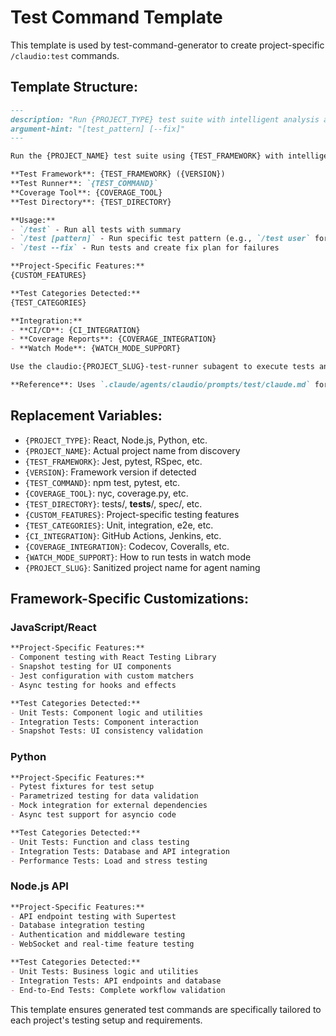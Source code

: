 # Test Command Template

This template is used by test-command-generator to create project-specific `/claudio:test` commands.

## Template Structure:

```markdown
---
description: "Run {PROJECT_TYPE} test suite with intelligent analysis and optional fixes"
argument-hint: "[test_pattern] [--fix]"
---

Run the {PROJECT_NAME} test suite using {TEST_FRAMEWORK} with intelligent summary and analysis.

**Test Framework**: {TEST_FRAMEWORK} ({VERSION})
**Test Runner**: `{TEST_COMMAND}`
**Coverage Tool**: {COVERAGE_TOOL}
**Test Directory**: {TEST_DIRECTORY}

**Usage:**
- `/test` - Run all tests with summary
- `/test [pattern]` - Run specific test pattern (e.g., `/test user` for user-related tests)
- `/test --fix` - Run tests and create fix plan for failures

**Project-Specific Features:**
{CUSTOM_FEATURES}

**Test Categories Detected:**
{TEST_CATEGORIES}

**Integration:**
- **CI/CD**: {CI_INTEGRATION}
- **Coverage Reports**: {COVERAGE_INTEGRATION}  
- **Watch Mode**: {WATCH_MODE_SUPPORT}

Use the claudio:{PROJECT_SLUG}-test-runner subagent to execute tests and analyze results with project-specific understanding.

**Reference**: Uses `.claude/agents/claudio/prompts/test/claude.md` for project-specific testing context and patterns.
```

## Replacement Variables:

- `{PROJECT_TYPE}`: React, Node.js, Python, etc.
- `{PROJECT_NAME}`: Actual project name from discovery
- `{TEST_FRAMEWORK}`: Jest, pytest, RSpec, etc.
- `{VERSION}`: Framework version if detected
- `{TEST_COMMAND}`: npm test, pytest, etc.
- `{COVERAGE_TOOL}`: nyc, coverage.py, etc.  
- `{TEST_DIRECTORY}`: tests/, __tests__/, spec/, etc.
- `{CUSTOM_FEATURES}`: Project-specific testing features
- `{TEST_CATEGORIES}`: Unit, integration, e2e, etc.
- `{CI_INTEGRATION}`: GitHub Actions, Jenkins, etc.
- `{COVERAGE_INTEGRATION}`: Codecov, Coveralls, etc.
- `{WATCH_MODE_SUPPORT}`: How to run tests in watch mode
- `{PROJECT_SLUG}`: Sanitized project name for agent naming

## Framework-Specific Customizations:

### JavaScript/React
```markdown
**Project-Specific Features:**
- Component testing with React Testing Library
- Snapshot testing for UI components
- Jest configuration with custom matchers
- Async testing for hooks and effects

**Test Categories Detected:**
- Unit Tests: Component logic and utilities
- Integration Tests: Component interaction
- Snapshot Tests: UI consistency validation
```

### Python
```markdown  
**Project-Specific Features:**
- Pytest fixtures for test setup
- Parametrized testing for data validation
- Mock integration for external dependencies
- Async test support for asyncio code

**Test Categories Detected:**
- Unit Tests: Function and class testing
- Integration Tests: Database and API integration
- Performance Tests: Load and stress testing
```

### Node.js API
```markdown
**Project-Specific Features:**
- API endpoint testing with Supertest
- Database integration testing
- Authentication and middleware testing
- WebSocket and real-time feature testing

**Test Categories Detected:**
- Unit Tests: Business logic and utilities
- Integration Tests: API endpoints and database
- End-to-End Tests: Complete workflow validation
```

This template ensures generated test commands are specifically tailored to each project's testing setup and requirements.